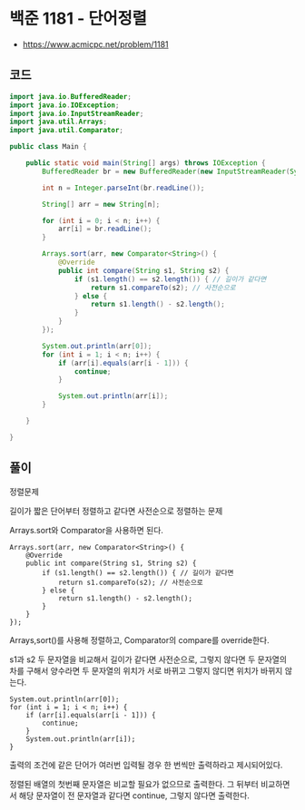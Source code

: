 # 백준 1181 - 단어정렬
- https://www.acmicpc.net/problem/1181

## 코드
``` java
import java.io.BufferedReader;
import java.io.IOException;
import java.io.InputStreamReader;
import java.util.Arrays;
import java.util.Comparator;

public class Main {

	public static void main(String[] args) throws IOException {
		BufferedReader br = new BufferedReader(new InputStreamReader(System.in));

		int n = Integer.parseInt(br.readLine());

		String[] arr = new String[n];

		for (int i = 0; i < n; i++) {
			arr[i] = br.readLine();
		}

		Arrays.sort(arr, new Comparator<String>() {
			@Override
			public int compare(String s1, String s2) {
				if (s1.length() == s2.length()) { // 길이가 같다면
					return s1.compareTo(s2); // 사전순으로
				} else {
					return s1.length() - s2.length();
				}
			}
		});

		System.out.println(arr[0]);
		for (int i = 1; i < n; i++) {
			if (arr[i].equals(arr[i - 1])) {
				continue;
			}

			System.out.println(arr[i]);
		}

	}

}
```

## 풀이
정렬문제

길이가 짧은 단어부터 정렬하고 같다면 사전순으로 정렬하는 문제

Arrays.sort와 Comparator을 사용하면 된다.
```
Arrays.sort(arr, new Comparator<String>() {
	@Override
	public int compare(String s1, String s2) {
		if (s1.length() == s2.length()) { // 길이가 같다면
			return s1.compareTo(s2); // 사전순으로
		} else {
			return s1.length() - s2.length();
		}
	}
});
```
Arrays,sort()를 사용해 정렬하고, Comparator의 compare를 override한다. 

s1과 s2 두 문자열을 비교해서 길이가 같다면 사전순으로, 그렇지 않다면 두 문자열의 차를 구해서 양수라면 두 문자열의 위치가 서로 바뀌고 그렇지 않디면 위치가 바뀌지 않는다.

```
System.out.println(arr[0]);
for (int i = 1; i < n; i++) {
	if (arr[i].equals(arr[i - 1])) {
		continue;
	}
	System.out.println(arr[i]);
}
```
출력의 조건에 같은 단어가 여러번 입력될 경우 한 번씩만 출력하라고 제시되어있다.

정렬된 배열의 첫번째 문자열은 비교할 필요가 없으므로 출력한다. 그 뒤부터 비교하면서 해당 문자열이 전 문자열과 같다면 continue, 그렇지 않다면 출력한다.

